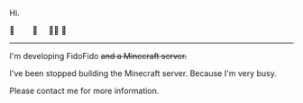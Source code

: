 Hi.

🌵&nbsp;&nbsp;&nbsp;&nbsp;&nbsp;&nbsp;&nbsp;&nbsp;🌵&nbsp;&nbsp;&nbsp;&nbsp;&nbsp;🌵🌵  🦖


------------


I'm developing FidoFido ~~and a Minecraft server.~~

I've been stopped building the Minecraft server. Because I'm very busy.

Please contact me for more information.
